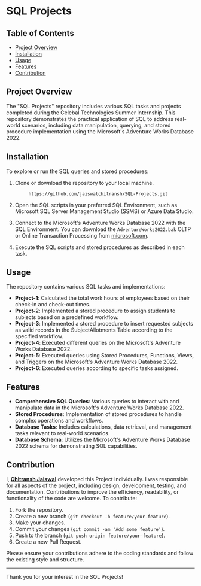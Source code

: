 # SQL Projects

## Table of Contents
- [Project Overview](#project-overview)
- [Installation](#installation)
- [Usage](#usage)
- [Features](#features)
- [Contribution](#contribution)


## Project Overview
The "SQL Projects" repository includes various SQL tasks and projects completed during the Celebal Technologies Summer Internship. This repository demonstrates the practical application of SQL to address real-world scenarios, including data manipulation, querying, and stored procedure implementation using the Microsoft's Adventure Works Database 2022.


## Installation
To explore or run the SQL queries and stored procedures:
1. Clone or download the repository to your local machine.
   
            https://github.com/jaiswalchitransh/SQL-Projects.git
   
2. Open the SQL scripts in your preferred SQL Environment, such as Microsoft SQL Server Management Studio (SSMS) or Azure Data Studio.

3. Connect to the  Microsoft's Adventure Works Database 2022 with the SQL Environment. You can download the `AdventureWorks2022.bak` OLTP or Online Transaction Processing from [microsoft.com](https://learn.microsoft.com/en-us/sql/samples/adventureworks-install-configure?view=sql-server-ver16&tabs=ssms/). 

4. Execute the SQL scripts and stored procedures as described in each task.


## Usage
The repository contains various SQL tasks and implementations:

- **Project-1**: Calculated the total work hours of employees based on their check-in and check-out times.
- **Project-2**: Implemented a stored procedure to assign students to subjects based on a predefined workflow.
- **Project-3**: Implemented a stored procedure to insert requested subjects as valid records in the SubjectAllotments Table according to the specified workflow.
- **Project-4**: Executed different queries on the Microsoft's Adventure Works Database 2022.
- **Project-5**: Executed queries using Stored Procedures, Functions, Views, and Triggers on the Microsoft's Adventure Works Database 2022.
- **Project-6**: Executed queries according to specific tasks assigned.


## Features
- **Comprehensive SQL Queries**: Various queries to interact with and manipulate data in the Microsoft's Adventure Works Database 2022.
- **Stored Procedures**: Implementation of stored procedures to handle complex operations and workflows.
- **Database Tasks**: Includes calculations, data retrieval, and management tasks relevant to real-world scenarios.
- **Database Schema**: Utilizes the Microsoft's Adventure Works Database 2022 schema for demonstrating SQL capabilities.


## Contribution
I, **[Chitransh Jaiswal](https://www.linkedin.com/in/jaiswalchitransh/)** developed this Project Individually. I was responsible for all aspects of the project, including design, development, testing, and documentation.
Contributions to improve the efficiency, readability, or functionality of the code are welcome. To contribute:
1. Fork the repository.
2. Create a new branch (`git checkout -b feature/your-feature`).
3. Make your changes.
4. Commit your changes (`git commit -am 'Add some feature'`).
5. Push to the branch (`git push origin feature/your-feature`).
6. Create a new Pull Request.

Please ensure your contributions adhere to the coding standards and follow the existing style and structure.

---

Thank you for your interest in the SQL Projects!
